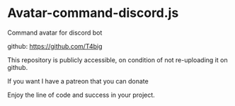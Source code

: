 # Avatar-command-discord.js
Command avatar for discord bot 

github: https://github.com/T4big

This repository is publicly accessible, on condition of not re-uploading it on github.

If you want I have a patreon that you can donate 

Enjoy the line of code and success in your project.
